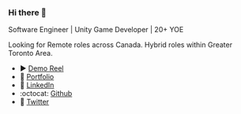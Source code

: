 ### Hi there 👋

Software Engineer | Unity Game Developer | 20+ YOE 

Looking for Remote roles across Canada. Hybrid roles within Greater Toronto Area.

- :arrow_forward: [Demo Reel](https://youtu.be/o0ve-tYbY5k?si=jSkMo8Vlo71kB460)
- 📖 [Portfolio](https://marcpolican.github.io)
- 🔗 [LinkedIn](https://www.linkedin.com/in/marc-anthony-polican/)
- :octocat: [Github](https://github.com/marcpolican)
- 🐤 [Twitter](https://twitter.com/pocanman)


<!--
**marcpolican/marcpolican** is a ✨ _special_ ✨ repository because its `README.md` (this file) appears on your GitHub profile.

Here are some ideas to get you started:

- 🔭 I’m currently working on ...
- 🌱 I’m currently learning ...
- 👯 I’m looking to collaborate on ...
- 🤔 I’m looking for help with ...
- 💬 Ask me about ...
- 📫 How to reach me: ...
- 😄 Pronouns: ...
- ⚡ Fun fact: ...
-->
